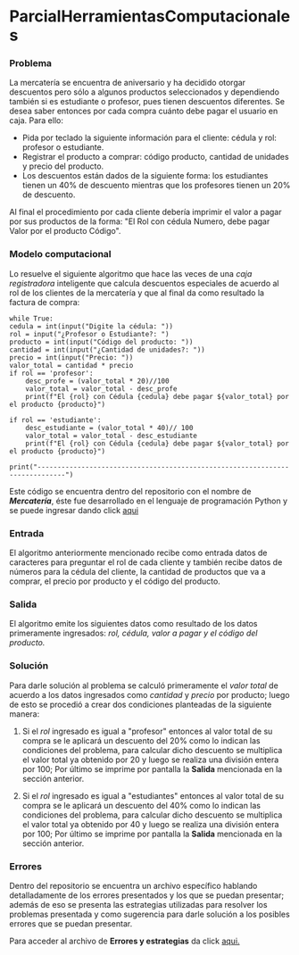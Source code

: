 # ParcialHerramientasComputacionales

### Problema
 La mercatería se encuentra de aniversario y ha decidido otorgar descuentos pero sólo a algunos productos seleccionados y dependiendo también si es estudiante o profesor, pues tienen descuentos diferentes. Se desea saber entonces por cada compra cuánto debe pagar el usuario en caja. Para ello:
 
- Pida por teclado la siguiente información para el cliente: cédula y rol: profesor o estudiante.
- Registrar el producto a comprar: código producto, cantidad de unidades y precio del producto.
- Los descuentos están dados de la siguiente forma: los estudiantes tienen un 40% de descuento mientras que los profesores tienen un 20% de descuento.

Al final el procedimiento por cada cliente debería imprimir el valor a pagar por sus productos de la forma: "El Rol con cédula Numero, debe pagar Valor por el producto Código".

### Modelo computacional

Lo resuelve el siguiente algoritmo que hace las veces  de una *caja registradora* inteligente que calcula descuentos especiales de acuerdo al rol de los clientes de la mercatería y que al final da como resultado la factura de compra: 

    while True:
    cedula = int(input("Digite la cédula: "))
    rol = input("¿Profesor o Estudiante?: ")
    producto = int(input("Código del producto: "))
    cantidad = int(input("¿Cantidad de unidades?: "))
    precio = int(input("Precio: "))
    valor_total = cantidad * precio
    if rol == 'profesor':
        desc_profe = (valor_total * 20)//100
        valor_total = valor_total - desc_profe
        print(f"El {rol} con Cédula {cedula} debe pagar ${valor_total} por el producto {producto}")

    if rol == 'estudiante':
        desc_estudiante = (valor_total * 40)// 100
        valor_total = valor_total - desc_estudiante
        print(f"El {rol} con Cédula {cedula} debe pagar ${valor_total} por el producto {producto}")
        
    print("-----------------------------------------------------------------------------")
  Este código se encuentra dentro del repositorio con el nombre de ***Mercatería***, éste fue desarrollado en el lenguaje de programación Python y se puede ingresar dando click [aqui](https://github.com/Deaf2234/ParcialHerramientasComputacionales/blob/master/Mercater%C3%ADa.py)

### Entrada
El algoritmo anteriormente mencionado recibe como entrada datos de caracteres para preguntar el rol de cada cliente y también recibe datos de números para la cédula del cliente, la cantidad de productos que va a comprar, el precio por producto y el código del producto.

### Salida
El algoritmo emite los siguientes datos como resultado de los datos primeramente ingresados: *rol, cédula, valor a pagar y el código del producto.*

### Solución
Para darle solución al problema se calculó primeramente el *valor total* de acuerdo a los datos ingresados como *cantidad* y *precio* por producto; luego de esto se procedió a crear dos condiciones planteadas de la siguiente manera:

 1. Si el *rol* ingresado es igual a "profesor" entonces al valor total de su compra se le aplicará un descuento del 20% como lo indican las condiciones del problema, para calcular dicho descuento se multiplica el valor total ya obtenido por 20 y luego se realiza una división entera por 100; Por último se imprime por pantalla la **Salida** mencionada en la sección anterior.

 2. Si el *rol* ingresado es igual a "estudiantes" entonces al valor total de su compra se le aplicará un descuento del 40% como lo indican las condiciones del problema, para calcular dicho descuento se multiplica el valor total ya obtenido por 40 y luego se realiza una división entera por 100; Por último se imprime por pantalla la **Salida** mencionada en la sección anterior.

### Errores
Dentro del repositorio se encuentra un archivo específico hablando detalladamente de los errores presentados y los que se puedan presentar; además de eso se presenta las estrategias utilizadas para resolver los problemas presentada y como sugerencia para darle solución a los posibles errores que se puedan presentar.

Para acceder al archivo de **Errores y estrategias** da click [aqui.](https://github.com/Deaf2234/ParcialHerramientasComputacionales/blob/master/Errores%20y%20estrategias.pdf)

<!--stackedit_data:
eyJoaXN0b3J5IjpbLTE5NjEyNzQ5NDAsLTIxMjY0NDQxMjUsLT
ExMTQyODEzODNdfQ==
-->